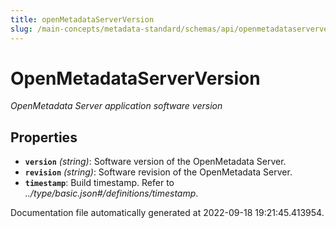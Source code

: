 ```yaml
---
title: openMetadataServerVersion
slug: /main-concepts/metadata-standard/schemas/api/openmetadataserverversion
---
```


# OpenMetadataServerVersion

*OpenMetadata Server application software version*

## Properties

- **`version`** *(string)*: Software version of the OpenMetadata Server.
- **`revision`** *(string)*: Software revision of the OpenMetadata Server.
- **`timestamp`**: Build timestamp. Refer to *../type/basic.json#/definitions/timestamp*.


Documentation file automatically generated at 2022-09-18 19:21:45.413954.
